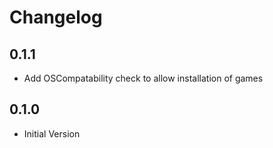 # Changelog

## 0.1.1
- Add OSCompatability check to allow installation of games

## 0.1.0
- Initial Version


